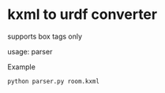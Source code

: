 kxml to urdf converter
================

supports box tags only

usage: parser <kxml filename> 

Example

    python parser.py room.kxml
    


